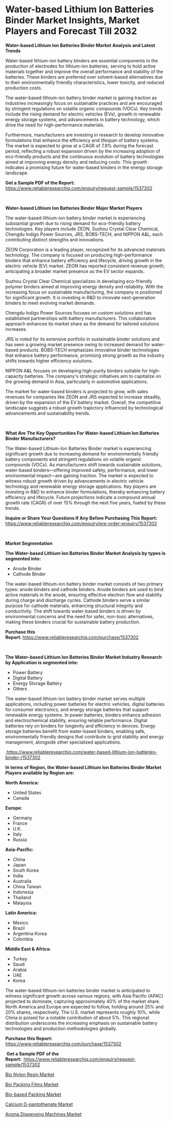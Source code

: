 <p><h1>Water-based Lithium Ion Batteries Binder Market Insights, Market Players and Forecast Till 2032</h1></p><p><strong>Water-based Lithium Ion Batteries Binder Market Analysis and Latest Trends</strong></p>
<p><p>Water-based lithium-ion battery binders are essential components in the production of electrodes for lithium-ion batteries, serving to hold active materials together and improve the overall performance and stability of the batteries. These binders are preferred over solvent-based alternatives due to their environmentally friendly characteristics, lower toxicity, and reduced production costs. </p><p>The water-based lithium-ion battery binder market is gaining traction as industries increasingly focus on sustainable practices and are encouraged by stringent regulations on volatile organic compounds (VOCs). Key trends include the rising demand for electric vehicles (EVs), growth in renewable energy storage systems, and advancements in battery technology, which drive the need for high-performance materials. </p><p>Furthermore, manufacturers are investing in research to develop innovative formulations that enhance the efficiency and lifespan of battery systems. The market is expected to grow at a CAGR of 7.9% during the forecast period, reflecting a robust expansion driven by the increasing adoption of eco-friendly products and the continuous evolution of battery technologies aimed at improving energy density and reducing costs. This growth indicates a promising future for water-based binders in the energy storage landscape.</p></p>
<p><strong>Get a Sample PDF of the Report:&nbsp;</strong> <a href="https://www.reliableresearchiq.com/enquiry/request-sample/1537302?utm_campaign=1102&utm_medium=2&utm_source=Github&utm_content=ia&utm_term=24032025&utm_id=water-based-lithium-ion-batteries-binder">https://www.reliableresearchiq.com/enquiry/request-sample/1537302</a></p>
<p>&nbsp;</p>
<p><strong>Water-based Lithium Ion Batteries Binder Major Market Players</strong></p>
<p><p>The water-based lithium-ion battery binder market is experiencing substantial growth due to rising demand for eco-friendly battery technologies. Key players include ZEON, Suzhou Crystal Clear Chemical, Chengdu Indigo Power Sources, JRS, BOBS-TECH, and NIPPON A&L, each contributing distinct strengths and innovations.</p><p>ZEON Corporation is a leading player, recognized for its advanced materials technology. The company is focused on producing high-performance binders that enhance battery efficiency and lifecycle, driving growth in the electric vehicle (EV) market. ZEON has reported consistent revenue growth, anticipating a broader market presence as the EV sector expands.</p><p>Suzhou Crystal Clear Chemical specializes in developing eco-friendly polymer binders aimed at improving energy density and reliability. With the increasing focus on sustainable manufacturing, the company is positioned for significant growth. It is investing in R&D to innovate next-generation binders to meet evolving market demands.</p><p>Chengdu Indigo Power Sources focuses on custom solutions and has established partnerships with battery manufacturers. This collaborative approach enhances its market share as the demand for tailored solutions increases.</p><p>JRS is noted for its extensive portfolio in sustainable binder solutions and has seen a growing market presence owing to increased demand for water-based products. BOBS-TECH emphasizes innovative binder technologies that enhance battery performance, promising strong growth as the industry shifts towards higher efficiency solutions.</p><p>NIPPON A&L focuses on developing high-purity binders suitable for high-capacity batteries. The company's strategic initiatives aim to capitalize on the growing demand in Asia, particularly in automotive applications.</p><p>The market for water-based binders is projected to grow, with sales revenues for companies like ZEON and JRS expected to increase steadily, driven by the expansion of the EV battery market. Overall, the competitive landscape suggests a robust growth trajectory influenced by technological advancements and sustainability trends.</p></p>
<p>&nbsp;</p>
<p><strong>What Are The Key Opportunities For Water-based Lithium Ion Batteries Binder Manufacturers?</strong></p>
<p><p>The Water-based Lithium-Ion Batteries Binder market is experiencing significant growth due to increasing demand for environmentally friendly battery components and stringent regulations on volatile organic compounds (VOCs). As manufacturers shift towards sustainable solutions, water-based binders—offering improved safety, performance, and lower environmental impact—are gaining traction. The market is expected to witness robust growth driven by advancements in electric vehicle technology and renewable energy storage applications. Key players are investing in R&D to enhance binder formulations, thereby enhancing battery efficiency and lifecycle. Future projections indicate a compound annual growth rate (CAGR) of over 15% through the next five years, fueled by these trends.</p></p>
<p><strong>Inquire or Share Your Questions If Any Before Purchasing This Report:</strong> <a href="https://www.reliableresearchiq.com/enquiry/pre-order-enquiry/1537302?utm_campaign=1102&utm_medium=2&utm_source=Github&utm_content=ia&utm_term=24032025&utm_id=water-based-lithium-ion-batteries-binder">https://www.reliableresearchiq.com/enquiry/pre-order-enquiry/1537302</a></p>
<p>&nbsp;</p>
<p><strong>Market Segmentation</strong></p>
<p><strong>The Water-based Lithium Ion Batteries Binder Market Analysis by types is segmented into:</strong></p>
<p><ul><li>Anode Binder</li><li>Cathode Binder</li></ul></p>
<p><p>The water-based lithium-ion battery binder market consists of two primary types: anode binders and cathode binders. Anode binders are used to bind active materials in the anode, ensuring effective electron flow and stability during charge and discharge cycles. Cathode binders serve a similar purpose for cathode materials, enhancing structural integrity and conductivity. The shift towards water-based binders is driven by environmental concerns and the need for safer, non-toxic alternatives, making these binders crucial for sustainable battery production.</p></p>
<p><strong>Purchase this Report:&nbsp;</strong><a href="https://www.reliableresearchiq.com/purchase/1537302?utm_campaign=1102&utm_medium=2&utm_source=Github&utm_content=ia&utm_term=24032025&utm_id=water-based-lithium-ion-batteries-binder">https://www.reliableresearchiq.com/purchase/1537302</a></p>
<p>&nbsp;</p>
<p><strong>The Water-based Lithium Ion Batteries Binder Market Industry Research by Application is segmented into:</strong></p>
<p><ul><li>Power Battery</li><li>Digital Battery</li><li>Energy Storage Battery</li><li>Others</li></ul></p>
<p><p>The water-based lithium-ion battery binder market serves multiple applications, including power batteries for electric vehicles, digital batteries for consumer electronics, and energy storage batteries that support renewable energy systems. In power batteries, binders enhance adhesion and electrochemical stability, ensuring reliable performance. Digital batteries rely on binders for longevity and efficiency in devices. Energy storage batteries benefit from water-based binders, enabling safe, environmentally friendly designs that contribute to grid stability and energy management, alongside other specialized applications.</p></p>
<p><a href="https://www.reliableresearchiq.com/water-based-lithium-ion-batteries-binder-r1537302?utm_campaign=1102&utm_medium=2&utm_source=Github&utm_content=ia&utm_term=24032025&utm_id=water-based-lithium-ion-batteries-binder">&nbsp;https://www.reliableresearchiq.com/water-based-lithium-ion-batteries-binder-r1537302</a></p>
<p><strong>In terms of Region, the Water-based Lithium Ion Batteries Binder Market Players available by Region are:</strong></p>
<p>
    <p> <strong> North America: </strong>
        <ul>
            <li>United States</li>
            <li>Canada</li>
        </ul>
        </p> 
    <p> <strong> Europe: </strong>
        <ul>
            <li>Germany</li>
            <li>France</li>
            <li>U.K.</li>
            <li>Italy</li>
            <li>Russia</li>
        </ul>
        </p> 
    <p> <strong> Asia-Pacific: </strong>
        <ul>
            <li>China</li>
            <li>Japan</li>
            <li>South Korea</li>
            <li>India</li>
            <li>Australia</li>
            <li>China Taiwan</li>
            <li>Indonesia</li>
            <li>Thailand</li>
            <li>Malaysia</li>
        </ul>
        </p> 
    <p> <strong> Latin America: </strong>
        <ul>
            <li>Mexico</li>
            <li>Brazil</li>
            <li>Argentina Korea</li>
            <li>Colombia</li>
        </ul>
        </p> 
    <p> <strong> Middle East & Africa: </strong>
        <ul>
            <li>Turkey</li>
            <li>Saudi</li>
            <li>Arabia</li>
            <li>UAE</li>
            <li>Korea</li>
        </ul>
    </p>
    </p>
<p><p>The water-based lithium-ion batteries binder market is anticipated to witness significant growth across various regions, with Asia Pacific (APAC) projected to dominate, capturing approximately 40% of the market share. North America and Europe are expected to follow, holding around 25% and 20% shares, respectively. The U.S. market represents roughly 10%, while China is poised for a notable contribution of about 5%. This regional distribution underscores the increasing emphasis on sustainable battery technologies and production methodologies globally.</p></p>
<p><strong>Purchase this Report: </strong><a href="https://www.reliableresearchiq.com/purchase/1537302?utm_campaign=1102&utm_medium=2&utm_source=Github&utm_content=ia&utm_term=24032025&utm_id=water-based-lithium-ion-batteries-binder">https://www.reliableresearchiq.com/purchase/1537302</a></p>
<p>&nbsp;<strong>Get a Sample PDF of the Report:&nbsp;&nbsp;</strong><a href="https://www.reliableresearchiq.com/enquiry/request-sample/1537302?utm_campaign=1102&utm_medium=2&utm_source=Github&utm_content=ia&utm_term=24032025&utm_id=water-based-lithium-ion-batteries-binder">https://www.reliableresearchiq.com/enquiry/request-sample/1537302</a></p>
<p><strong></strong></p>
<p><p><a href="https://github.com/zalubakoraka/Market-Research-Report-List-1/blob/main/bio-nylon-resin-market.md?utm_campaign=1102&utm_medium=2&utm_source=Github&utm_content=ia&utm_term=24032025&utm_id=water-based-lithium-ion-batteries-binder">Bio Nylon Resin Market</a></p><p><a href="https://github.com/fahieraudau9/Market-Research-Report-List-1/blob/main/bio-packing-films-market.md?utm_campaign=1102&utm_medium=2&utm_source=Github&utm_content=ia&utm_term=24032025&utm_id=water-based-lithium-ion-batteries-binder">Bio Packing Films Market</a></p><p><a href="https://github.com/maikefelanc3/Market-Research-Report-List-1/blob/main/bio-based-packing-market.md?utm_campaign=1102&utm_medium=2&utm_source=Github&utm_content=ia&utm_term=24032025&utm_id=water-based-lithium-ion-batteries-binder">Bio-based Packing Market</a></p><p><a href="https://github.com/shiahbuyerin/Market-Research-Report-List-1/blob/main/calcium-d-pantothenate-market.md?utm_campaign=1102&utm_medium=2&utm_source=Github&utm_content=ia&utm_term=24032025&utm_id=water-based-lithium-ion-batteries-binder">Calcium D-pantothenate Market</a></p><p><a href="https://github.com/yaldotiedegq/Market-Research-Report-List-1/blob/main/aroma-dispensing-machines-market.md?utm_campaign=1102&utm_medium=2&utm_source=Github&utm_content=ia&utm_term=24032025&utm_id=water-based-lithium-ion-batteries-binder">Aroma Dispensing Machines Market</a></p></p>